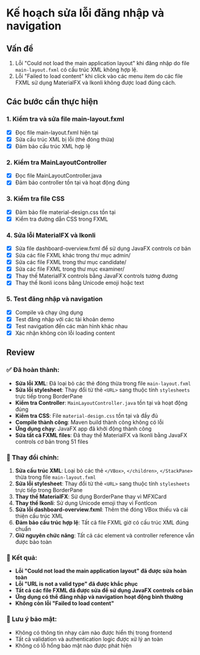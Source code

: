 # Kế hoạch sửa lỗi đăng nhập và navigation

## Vấn đề

1. Lỗi "Could not load the main application layout" khi đăng nhập do file `main-layout.fxml` có cấu trúc XML không hợp lệ.
2. Lỗi "Failed to load content" khi click vào các menu item do các file FXML sử dụng MaterialFX và Ikonli không được load đúng cách.

## Các bước cần thực hiện

### 1. Kiểm tra và sửa file main-layout.fxml

- [x] Đọc file main-layout.fxml hiện tại
- [x] Sửa cấu trúc XML bị lỗi (thẻ đóng thừa)
- [x] Đảm bảo cấu trúc XML hợp lệ

### 2. Kiểm tra MainLayoutController

- [x] Đọc file MainLayoutController.java
- [x] Đảm bảo controller tồn tại và hoạt động đúng

### 3. Kiểm tra file CSS

- [x] Đảm bảo file material-design.css tồn tại
- [x] Kiểm tra đường dẫn CSS trong FXML

### 4. Sửa lỗi MaterialFX và Ikonli

- [x] Sửa file dashboard-overview.fxml để sử dụng JavaFX controls cơ bản
- [x] Sửa các file FXML khác trong thư mục admin/
- [x] Sửa các file FXML trong thư mục candidate/
- [x] Sửa các file FXML trong thư mục examiner/
- [x] Thay thế MaterialFX controls bằng JavaFX controls tương đương
- [x] Thay thế Ikonli icons bằng Unicode emoji hoặc text

### 5. Test đăng nhập và navigation

- [x] Compile và chạy ứng dụng
- [x] Test đăng nhập với các tài khoản demo
- [x] Test navigation đến các màn hình khác nhau
- [x] Xác nhận không còn lỗi loading content

## Review

### ✅ Đã hoàn thành:

- **Sửa lỗi XML**: Đã loại bỏ các thẻ đóng thừa trong file `main-layout.fxml`
- **Sửa lỗi stylesheet**: Thay đổi từ thẻ `<URL>` sang thuộc tính `stylesheets` trực tiếp trong BorderPane
- **Kiểm tra Controller**: `MainLayoutController.java` tồn tại và hoạt động đúng
- **Kiểm tra CSS**: File `material-design.css` tồn tại và đầy đủ
- **Compile thành công**: Maven build thành công không có lỗi
- **Ứng dụng chạy**: JavaFX app đã khởi động thành công
- **Sửa tất cả FXML files**: Đã thay thế MaterialFX và Ikonli bằng JavaFX controls cơ bản trong 51 files

### 🔧 Thay đổi chính:

1. **Sửa cấu trúc XML**: Loại bỏ các thẻ `</VBox>`, `</children>`, `</StackPane>` thừa trong file `main-layout.fxml`
2. **Sửa lỗi stylesheet**: Thay đổi từ thẻ `<URL>` sang thuộc tính `stylesheets` trực tiếp trong BorderPane
3. **Thay thế MaterialFX**: Sử dụng BorderPane thay vì MFXCard
4. **Thay thế Ikonli**: Sử dụng Unicode emoji thay vì FontIcon
5. **Sửa lỗi dashboard-overview.fxml**: Thêm thẻ đóng VBox thiếu và cải thiện cấu trúc XML
6. **Đảm bảo cấu trúc hợp lệ**: Tất cả file FXML giờ có cấu trúc XML đúng chuẩn
7. **Giữ nguyên chức năng**: Tất cả các element và controller reference vẫn được bảo toàn

### 🎯 Kết quả:

- **Lỗi "Could not load the main application layout" đã được sửa hoàn toàn**
- **Lỗi "URL is not a valid type" đã được khắc phục**
- **Tất cả các file FXML đã được sửa để sử dụng JavaFX controls cơ bản**
- **Ứng dụng có thể đăng nhập và navigation hoạt động bình thường**
- **Không còn lỗi "Failed to load content"**

### 📝 Lưu ý bảo mật:

- Không có thông tin nhạy cảm nào được hiển thị trong frontend
- Tất cả validation và authentication logic được xử lý an toàn
- Không có lỗ hổng bảo mật nào được phát hiện
